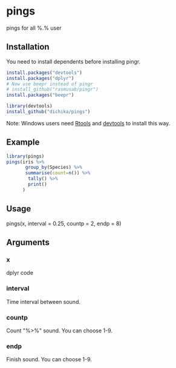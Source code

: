pings
=====

pings for all %.% user 
## Installation
You need to install dependents before installing pingr.

```r
install.packages("devtools")
install.packages("dplyr")
# Now use beepr instead of pingr
# install_github("rasmusab/pingr")
install.packages("beepr")

library(devtools)
install_github("dichika/pings")
```

Note: Windows users need [Rtools](http://www.murdoch-sutherland.com/Rtools/) and [devtools](http://CRAN.R-project.org/package=devtools) to install this way.

## Example
```r
library(pings)
pings(iris %>%
       group_by(Species) %>%
       summarise(count=n()) %>%
        tally() %>%
        print()
      )
```

## Usage
pings(x, interval = 0.25, countp = 2, endp = 8)

## Arguments

### x
dplyr code

### interval
Time interval between sound.

### countp
Count "%>%" sound. You can choose 1-9.

### endp
Finish sound. You can choose 1-9.
